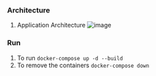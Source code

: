 ### Architecture

1. Application Architecture
![image](https://user-images.githubusercontent.com/22407855/209424911-16721900-5cad-482f-8006-4280febe5a5b.png)

### Run

1. To run `docker-compose up -d --build`
2. To remove the containers `docker-compose down`